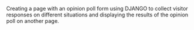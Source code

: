  Creating a page with an opinion poll form using DJANGO to collect visitor responses on different situations and displaying the results of the opinion poll on another page.
